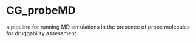 # CG_probeMD
a pipeline for running MD simulations in the presence of probe molecules for druggability assessment
